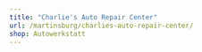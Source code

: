 ```yaml
---
title: "Charlie's Auto Repair Center"
url: /martinsburg/charlies-auto-repair-center/
shop: Autowerkstatt
---
```

